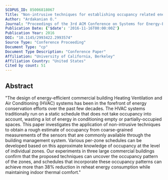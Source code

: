 ```yaml
---
SCOPUS_ID: 85006818067
Title: "Non-intrusive techniques for establishing occupancy related energy savings in commercial buildings"
Author: "Ardakanian O."
Journal: "Proceedings of the 3rd ACM Conference on Systems for Energy-Efficient Built Environments, BuildSys 2016"
Publication Date: {'$date': '2016-11-16T00:00:00Z'}
Publication Year: 2016
DOI: "10.1145/2993422.2993574"
Source Type: "Conference Proceeding"
Document Type: "cp"
Document Type Description: "Conference Paper"
Affiliation: "University of California, Berkeley"
Affiliation Country: "United States"
Cited by count: 51
---
```


## Abstract
"The design of energy-efficient commercial building Heating Ventilation and Air Conditioning (HVAC) systems has been in the forefront of energy conservation efforts over the past few decades. The HVAC systems traditionally run on a static schedule that does not take occupancy into account, wasting a lot of energy in conditioning empty or partially-occupied spaces. This paper investigates the application of non-intrusive techniques to obtain a rough estimate of occupancy from coarse-grained measurements of the sensors that are commonly available through the building management system. Various per-zone schedules can be developed based on this approximate knowledge of occupancy at the level of individual zones. Our experiments in three large commercial buildings confirm that the proposed techniques can uncover the occupancy pattern of the zones, and schedules that incorporate these occupancy patterns can achieve more than 38% reduction in reheat energy consumption while maintaining indoor thermal comfort."
